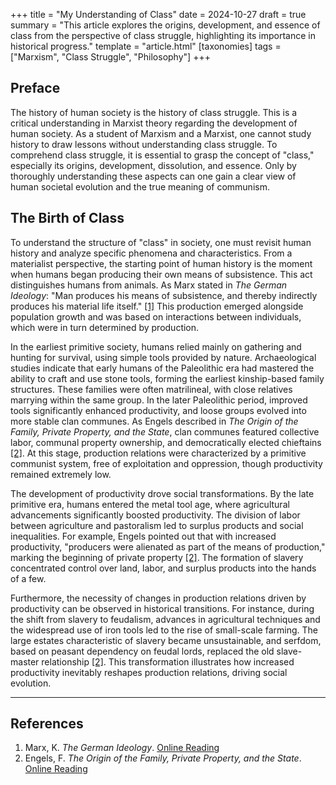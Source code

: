 +++
title = "My Understanding of Class"
date = 2024-10-27
draft = true
summary = "This article explores the origins, development, and essence of class from the perspective of class struggle, highlighting its importance in historical progress."
template = "article.html"
[taxonomies]
tags = ["Marxism", "Class Struggle", "Philosophy"]
+++

## Preface

The history of human society is the history of class struggle. This is a critical understanding in Marxist theory regarding the development of human society. As a student of Marxism and a Marxist, one cannot study history to draw lessons without understanding class struggle. To comprehend class struggle, it is essential to grasp the concept of "class," especially its origins, development, dissolution, and essence. Only by thoroughly understanding these aspects can one gain a clear view of human societal evolution and the true meaning of communism.

## The Birth of Class

To understand the structure of "class" in society, one must revisit human history and analyze specific phenomena and characteristics. From a materialist perspective, the starting point of human history is the moment when humans began producing their own means of subsistence. This act distinguishes humans from animals. As Marx stated in *The German Ideology*: "Man produces his means of subsistence, and thereby indirectly produces his material life itself." <a href="#ref1">[1]</a> This production emerged alongside population growth and was based on interactions between individuals, which were in turn determined by production.

In the earliest primitive society, humans relied mainly on gathering and hunting for survival, using simple tools provided by nature. Archaeological studies indicate that early humans of the Paleolithic era had mastered the ability to craft and use stone tools, forming the earliest kinship-based family structures. These families were often matrilineal, with close relatives marrying within the same group. In the later Paleolithic period, improved tools significantly enhanced productivity, and loose groups evolved into more stable clan communes. As Engels described in *The Origin of the Family, Private Property, and the State*, clan communes featured collective labor, communal property ownership, and democratically elected chieftains <a href="#ref2">[2]</a>. At this stage, production relations were characterized by a primitive communist system, free of exploitation and oppression, though productivity remained extremely low.

The development of productivity drove social transformations. By the late primitive era, humans entered the metal tool age, where agricultural advancements significantly boosted productivity. The division of labor between agriculture and pastoralism led to surplus products and social inequalities. For example, Engels pointed out that with increased productivity, "producers were alienated as part of the means of production," marking the beginning of private property <a href="#ref2">[2]</a>. The formation of slavery concentrated control over land, labor, and surplus products into the hands of a few.

Furthermore, the necessity of changes in production relations driven by productivity can be observed in historical transitions. For instance, during the shift from slavery to feudalism, advances in agricultural techniques and the widespread use of iron tools led to the rise of small-scale farming. The large estates characteristic of slavery became unsustainable, and serfdom, based on peasant dependency on feudal lords, replaced the old slave-master relationship <a href="#ref2">[2]</a>. This transformation illustrates how increased productivity inevitably reshapes production relations, driving social evolution.

---

## References

1. <a id="ref1"></a>Marx, K. *The German Ideology*. [Online Reading](https://www.marxists.org/archive/marx/works/1845/german-ideology/)
2. <a id="ref2"></a>Engels, F. *The Origin of the Family, Private Property, and the State*. [Online Reading](https://www.marxists.org/archive/marx/works/1884/origin-family/)
